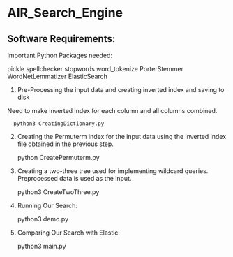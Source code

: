 # AIR_Search_Engine

## Software Requirements:

Important Python Packages needed:

pickle
spellchecker
stopwords
word_tokenize
PorterStemmer
WordNetLemmatizer
ElasticSearch


 1) Pre-Processing the input data and creating inverted index and saving to disk

Need to make inverted index for each column and all columns combined.

      python3 CreatingDictionary.py


 2) Creating the Permuterm index for the input data using the inverted index file obtained in the previous step.

      python CreatePermuterm.py


 3) Creating a two-three tree used for implementing wildcard queries. Preprocessed data is used as the input.

      python3 CreateTwoThree.py


 4) Running Our Search:

      python3 demo.py


 5) Comparing Our Search with Elastic:

      python3 main.py


